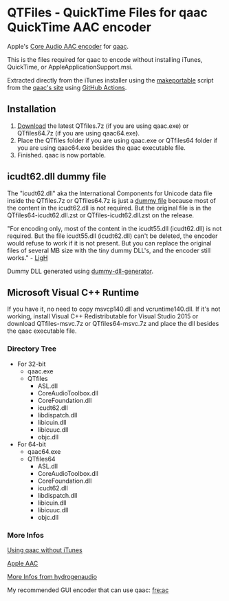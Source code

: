 # QTFiles - QuickTime Files for qaac QuickTime AAC encoder

Apple's [Core Audio AAC encoder](https://wiki.hydrogenaud.io/index.php?title=Apple_AAC) for [qaac](https://github.com/nu774/qaac).

This is the files required for qaac to encode without installing iTunes, QuickTime, or AppleApplicationSupport.msi.

Extracted directly from the iTunes installer using the [makeportable](https://github.com/nu774/makeportable) script from the [qaac's site](https://sites.google.com/site/qaacpage) using [GitHub Actions](https://github.com/features/actions).

## Installation

1. [Download](https://github.com/AnimMouse/QTFiles/releases) the latest QTfiles.7z (if you are using qaac.exe) or QTfiles64.7z (if you are using qaac64.exe).
2. Place the QTfiles folder if you are using qaac.exe or QTfiles64 folder if you are using qaac64.exe besides the qaac executable file.
3. Finished. qaac is now portable.

## icudt62.dll dummy file
The "icudt62.dll" aka the International Components for Unicode data file inside the QTfiles.7z or QTfiles64.7z is just a [dummy file](https://hydrogenaud.io/index.php?topic=85135.msg977394#msg977394) because most of the content in the icudt62.dll is not required. But the original file is in the QTfiles64-icudt62.dll.zst or QTfiles-icudt62.dll.zst on the release.

"For encoding only, most of the content in the icudt55.dll (icudt62.dll) is not required. But the file icudt55.dll (icudt62.dll) can't be deleted, the encoder would refuse to work if it is not present. But you can replace the original files of several MB size with the tiny dummy DLL's, and the encoder still works." - [LigH](https://forum.doom9.org/showthread.php?p=1831215#post1831215)

Dummy DLL generated using [dummy-dll-generator](https://github.com/ykhwong/dummy-dll-generator).

## Microsoft Visual C++ Runtime
If you have it, no need to copy msvcp140.dll and vcruntime140.dll. If it's not working, install Visual C++ Redistributable for Visual Studio 2015 or download QTfiles-msvc.7z or QTfiles64-msvc.7z and place the dll besides the qaac executable file.

### Directory Tree

* For 32-bit
  * qaac.exe
  * QTfiles
    * ASL.dll
    * CoreAudioToolbox.dll
    * CoreFoundation.dll
    * icudt62.dll
    * libdispatch.dll
    * libicuin.dll
    * libicuuc.dll
    * objc.dll
* For 64-bit
  * qaac64.exe
  * QTfiles64
    * ASL.dll
    * CoreAudioToolbox.dll
    * CoreFoundation.dll
    * icudt62.dll
    * libdispatch.dll
    * libicuin.dll
    * libicuuc.dll
    * objc.dll

### More Infos
[Using qaac without iTunes](https://github.com/wieslawsoltes/BatchEncoder/wiki/Tutorial-Using-qaac-without-iTunes)

[Apple AAC](https://wiki.hydrogenaud.io/index.php?title=Apple_AAC)

[More Infos from hydrogenaudio](https://wiki.hydrogenaud.io/index.php?title=EAC_and_QAAC)

My recommended GUI encoder that can use qaac: [fre:ac](https://www.freac.org)